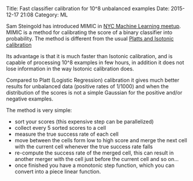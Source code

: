 Title: Fast classifier calibration for 10^8 unbalanced examples
Date: 2015-12-17 21:08
Category: ML

Sam Steingold has introduced MIMIC in
[NYC Machine Learning meetup](http://www.meetup.com/NYC-Machine-Learning/events/227412933/).
MIMIC is
a method for calibrating the score of a binary classifier into probability.
 The method is different from the usual
[Platts and Isotonic calibration](http://fastml.com/classifier-calibration-with-platts-scaling-and-isotonic-regression/)

Its advantage is that it is much faster than Isotonic calibration,
and is capable of processing 10^8 examples in few hours, in addition it
does not lose information in the way Isotonic calibration does.

Compared to Platt (Logistic Regression) calibration it gives much better results
for unbalanced data (positive rates of 1/1000) and when the distribution of the
scores is not a simple Gaussian for the positive and/or negative examples.

The method is very simple:

* sort your scores (this expensive step can be parallelized)
* collect every 5 sorted scores to a cell
* measure the true success rate of each cell
* move between the cells form low to high score and merge the next cell with the current cell whenever the true success rate falls
* re-compute the success rate of the merged cell, this can result in another merger with the cell just before the current cell and so on...
* once finished you have a monotonic step function, which you can convert into a piece linear function.
